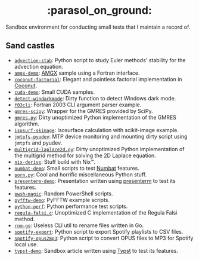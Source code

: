 <!-- markdownlint-disable MD033 -->
<h1 align="center">:parasol_on_ground:</h1>
<!-- markdownlint-enable MD033 -->

Sandbox environment for conducting small tests that I maintain a record of.

## Sand castles

<!-- markdownlint-disable MD013 -->

- [`advection-stab`](../advection-stab): Python script to study Euler methods' stability for the advection equation.
- [`amgx-demo`](../amgx-demo): [AMGX](https://developer.nvidia.com/amgx) sample using a Fortran interface.
- [`coconut-factorial`](../coconut-factorial): Elegant and pointless factorial implementation in [Coconut](http://coconut-lang.org).
- [`cuda-demo`](../cuda-demo): Small CUDA samples.
- [`detect-windarkmode`](../detect-windarkmode): Dirty function to detect Windows dark mode.
- [`f03cli`](../f03cli): Fortran 2003 CLI argument parser example.
- [`gmres-scipy`](../gmres-scipy): Wrapper for the GMRES provided by SciPy.
- [`gmres.py`](../gmres.py): Dirty unoptimized Python implementation of the GMRES algorithm.
- [`isosurf-skimage`](../isosurf-skimage): Isosurface calculation with scikit-image example.
- [`jmtpfs-pyudev`](../jmtpfs-pyudev): MTP device monitoring and mounting dirty script using `jmtpfs` and pyudev.
- [`multigrid-laplace2d.py`](../multigrid-laplace2d.py): Dirty unoptimized Python implementation of the multigrid method for solving the 2D Laplace equation.
- [`nix-derivs`](../nix-derivs): Stuff build with Nix™.
- [`numbat-demo`](../numbat-demo): Small scripts to test [Numbat](https://numbat.dev) features.
- [`porn.py`](../porn.py): Cool and horrific miscellaneous Python stuff.
- [`presenterm-demo`](../presenterm-demo): Presentation written using [presenterm](https://github.com/mfontanini/presenterm) to test its features.
- [`pwsh-magic`](../pwsh-magic): Random PowerShell scripts.
- [`pyfftw-demo`](../pyfftw-demo): PyFFTW example scripts.
- [`python-perf`](../python-perf): Python performance test scripts.
- [`regula-falsi.c`](../regula-falsi.c): Unoptimized C implementation of the Regula Falsi method.
- [`rnm-go`](../rnm-go): Useless CLI util to rename files written in Go.
- [`spotify-export`](../spotify-export): Python script to export Spotify playlists to CSV files.
- [`spotify-opus2mp3`](../spotify-opus2mp3): Python script to convert OPUS files to MP3 for Spotify local use.
- [`typst-demo`](../typst-demo): Sandbox article written using [Typst](https://typst.app) to test its features.

